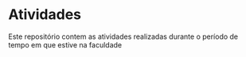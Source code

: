 # Atividades
Este repositório contem as atividades realizadas durante o período de tempo em que estive na faculdade

